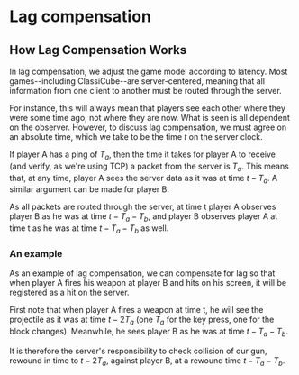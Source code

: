# Lag compensation

## How Lag Compensation Works

In lag compensation, we adjust the game model according to latency. Most games--including ClassiCube--are server-centered, meaning that all information from one client to another must be routed through the server.

For instance, this will always mean that players see each other where they were some time ago, not where they are now. What is seen is all dependent on the observer. However, to discuss lag compensation, we must agree on an absolute time, which we take to be the time $t$ on the server clock.

If player A has a ping of $T_{a}$, then the time it takes for player A to receive (and verify, as we're using TCP) a packet from the server is $T_{a}$. This means that, at any time, player A sees the server data as it was at time $t-T_{a}$. A similar argument can be made for player B.

As all packets are routed through the server, at time t player A observes player B as he was at time $t-T_{a}-T_{b}$, and player B observes player A at time t as he was at time $t-T_{a}-T_{b}$ as well.

### An example

As an example of lag compensation, we can compensate for lag so that when player A fires his weapon at player B and hits on his screen, it will be registered as a hit on the server.

First note that when player A fires a weapon at time t, he will see the projectile as it was at time $t-2T_{a}$ (one $T_{a}$ for the key press, one for the block changes). Meanwhile, he sees player B as he was at time $t-T_{a}-T_{b}$.

It is therefore the server's responsibility to check collision of our gun, rewound in time to $t-2T_{a}$, against player B, at a rewound time $t-T_{a}-T_{b}$.
